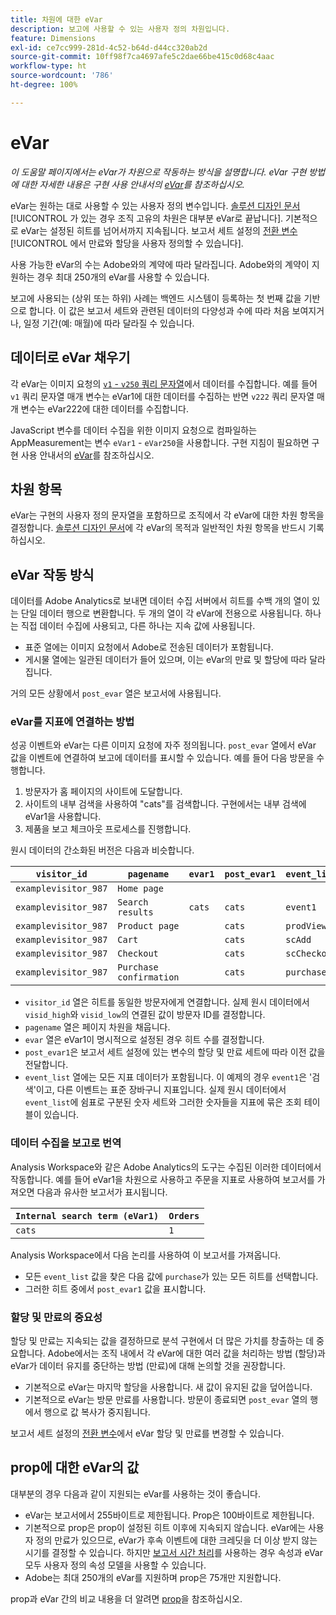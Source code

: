 ```yaml
---
title: 차원에 대한 eVar
description: 보고에 사용할 수 있는 사용자 정의 차원입니다.
feature: Dimensions
exl-id: ce7cc999-281d-4c52-b64d-d44cc320ab2d
source-git-commit: 10ff98f7ca4697afe5c2dae66be415c0d68c4aac
workflow-type: ht
source-wordcount: '786'
ht-degree: 100%

---
```


# eVar

*이 도움말 페이지에서는 eVar가 차원으로 작동하는 방식을 설명합니다. eVar 구현 방법에 대한 자세한 내용은 구현 사용 안내서의 [eVar](/help/implement/vars/page-vars/evar.md)를 참조하십시오.*

eVar는 원하는 대로 사용할 수 있는 사용자 정의 변수입니다. [솔루션 디자인 문서](/help/implement/prepare/solution-design.md)[!UICONTROL 가 있는 경우 조직 고유의 차원은 대부분 eVar로 끝납니다]. 기본적으로 eVar는 설정된 히트를 넘어서까지 지속됩니다. 보고서 세트 설정의 [전환 변수](/help/admin/admin/conversion-var-admin/conversion-var-admin.md)[!UICONTROL 에서 만료와 할당을 사용자 정의할 수 있습니다].

사용 가능한 eVar의 수는 Adobe와의 계약에 따라 달라집니다. Adobe와의 계약이 지원하는 경우 최대 250개의 eVar를 사용할 수 있습니다.

보고에 사용되는 (상위 또는 하위) 사례는 백엔드 시스템이 등록하는 첫 번째 값을 기반으로 합니다. 이 값은 보고서 세트와 관련된 데이터의 다양성과 수에 따라 처음 보여지거나, 일정 기간(예: 매월)에 따라 달라질 수 있습니다.

## 데이터로 eVar 채우기

각 eVar는 이미지 요청의 [`v1` - `v250` 쿼리 문자열](/help/implement/validate/query-parameters.md)에서 데이터를 수집합니다. 예를 들어 `v1` 쿼리 문자열 매개 변수는 eVar1에 대한 데이터를 수집하는 반면 `v222` 쿼리 문자열 매개 변수는 eVar222에 대한 데이터를 수집합니다.

JavaScript 변수를 데이터 수집을 위한 이미지 요청으로 컴파일하는 AppMeasurement는 변수 `eVar1` - `eVar250`을 사용합니다. 구현 지침이 필요하면 구현 사용 안내서의 [eVar](/help/implement/vars/page-vars/evar.md)를 참조하십시오.

## 차원 항목

eVar는 구현의 사용자 정의 문자열을 포함하므로 조직에서 각 eVar에 대한 차원 항목을 결정합니다. [솔루션 디자인 문서](/help/implement/prepare/solution-design.md)에 각 eVar의 목적과 일반적인 차원 항목을 반드시 기록하십시오.

## eVar 작동 방식

데이터를 Adobe Analytics로 보내면 데이터 수집 서버에서 히트를 수백 개의 열이 있는 단일 데이터 행으로 변환합니다. 두 개의 열이 각 eVar에 전용으로 사용됩니다. 하나는 직접 데이터 수집에 사용되고, 다른 하나는 지속 값에 사용됩니다.

* 표준 열에는 이미지 요청에서 Adobe로 전송된 데이터가 포함됩니다.
* 게시물 열에는 일관된 데이터가 들어 있으며, 이는 eVar의 만료 및 할당에 따라 달라집니다.

거의 모든 상황에서 `post_evar` 열은 보고서에 사용됩니다.

### eVar를 지표에 연결하는 방법

성공 이벤트와 eVar는 다른 이미지 요청에 자주 정의됩니다. `post_evar` 열에서 eVar 값을 이벤트에 연결하여 보고에 데이터를 표시할 수 있습니다. 예를 들어 다음 방문을 수행합니다.

1. 방문자가 홈 페이지의 사이트에 도달합니다.
2. 사이트의 내부 검색을 사용하여 &quot;cats&quot;를 검색합니다. 구현에서는 내부 검색에 eVar1을 사용합니다.
3. 제품을 보고 체크아웃 프로세스를 진행합니다.

원시 데이터의 간소화된 버전은 다음과 비슷합니다.

| `visitor_id` | `pagename` | `evar1` | `post_evar1` | `event_list` |
| --- | --- | --- | --- | --- |
| `examplevisitor_987` | `Home page` |  |  |  |
| `examplevisitor_987` | `Search results` | `cats` | `cats` | `event1` |
| `examplevisitor_987` | `Product page` |  | `cats` | `prodView` |
| `examplevisitor_987` | `Cart` |  | `cats` | `scAdd` |
| `examplevisitor_987` | `Checkout` |  | `cats` | `scCheckout` |
| `examplevisitor_987` | `Purchase confirmation` |  | `cats` | `purchase` |

* `visitor_id` 열은 히트를 동일한 방문자에게 연결합니다. 실제 원시 데이터에서 `visid_high`와 `visid_low`의 연결된 값이 방문자 ID를 결정합니다.
* `pagename` 열은 페이지 차원을 채웁니다.
* `evar` 열은 eVar1이 명시적으로 설정된 경우 히트 수를 결정합니다.
* `post_evar1`은 보고서 세트 설정에 있는 변수의 할당 및 만료 세트에 따라 이전 값을 전달합니다.
* `event_list` 열에는 모든 지표 데이터가 포함됩니다. 이 예제의 경우 `event1`은 &#39;검색&#39;이고, 다른 이벤트는 표준 장바구니 지표입니다. 실제 원시 데이터에서 `event_list`에 쉼표로 구분된 숫자 세트와 그러한 숫자들을 지표에 묶은 조회 테이블이 있습니다.

### 데이터 수집을 보고로 번역

Analysis Workspace와 같은 Adobe Analytics의 도구는 수집된 이러한 데이터에서 작동합니다. 예를 들어 eVar1을 차원으로 사용하고 주문을 지표로 사용하여 보고서를 가져오면 다음과 유사한 보고서가 표시됩니다.

| `Internal search term (eVar1)` | `Orders` |
| --- | --- |
| `cats` | `1` |

Analysis Workspace에서 다음 논리를 사용하여 이 보고서를 가져옵니다.

* 모든 `event_list` 값을 찾은 다음 값에 `purchase`가 있는 모든 히트를 선택합니다.
* 그러한 히트 중에서 `post_evar1` 값을 표시합니다.

### 할당 및 만료의 중요성

할당 및 만료는 지속되는 값을 결정하므로 분석 구현에서 더 많은 가치를 창출하는 데 중요합니다. Adobe에서는 조직 내에서 각 eVar에 대한 여러 값을 처리하는 방법 (할당)과 eVar가 데이터 유지를 중단하는 방법 (만료)에 대해 논의할 것을 권장합니다.

* 기본적으로 eVar는 마지막 할당을 사용합니다. 새 값이 유지된 값을 덮어씁니다.
* 기본적으로 eVar는 방문 만료를 사용합니다. 방문이 종료되면 `post_evar` 열의 행에서 행으로 값 복사가 중지됩니다.

보고서 세트 설정의 [전환 변수](/help/admin/admin/conversion-var-admin/conversion-var-admin.md)에서 eVar 할당 및 만료를 변경할 수 있습니다.

## prop에 대한 eVar의 값

대부분의 경우 다음과 같이 지원되는 eVar를 사용하는 것이 좋습니다.

* eVar는 보고서에서 255바이트로 제한됩니다. Prop은 100바이트로 제한됩니다.
* 기본적으로 prop은 prop이 설정된 히트 이후에 지속되지 않습니다. eVar에는 사용자 정의 만료가 있으므로, eVar가 후속 이벤트에 대한 크레딧을 더 이상 받지 않는 시기를 결정할 수 있습니다. 하지만 [보고서 시간 처리](/help/components/vrs/vrs-report-time-processing.md)를 사용하는 경우 속성과 eVar 모두 사용자 정의 속성 모델을 사용할 수 있습니다.
* Adobe는 최대 250개의 eVar를 지원하며 prop은 75개만 지원합니다.

prop과 eVar 간의 비교 내용을 더 알려면 [prop](prop.md)을 참조하십시오.
